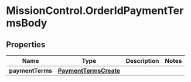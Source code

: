 # MissionControl.OrderIdPaymentTermsBody

## Properties
Name | Type | Description | Notes
------------ | ------------- | ------------- | -------------
**paymentTerms** | [**PaymentTermsCreate**](PaymentTermsCreate.md) |  | 
